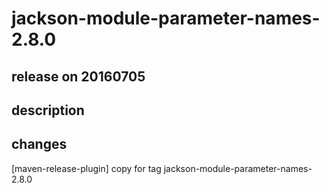 # jackson-module-parameter-names-2.8.0

## release on 20160705

## description

## changes

[maven-release-plugin] copy for tag jackson-module-parameter-names-2.8.0

